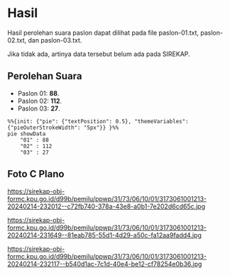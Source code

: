 # Hasil

Hasil perolehan suara paslon dapat dilihat pada file paslon-01.txt, paslon-02.txt, dan paslon-03.txt.

Jika tidak ada, artinya data tersebut belum ada pada SIREKAP.

## Perolehan Suara

 * Paslon 01: **88**.
 * Paslon 02: **112**.
 * Paslon 03: **27**.

```mermaid
%%{init: {"pie": {"textPosition": 0.5}, "themeVariables": {"pieOuterStrokeWidth": "5px"}} }%%
pie showData
    "01" : 88
    "02" : 112
    "03" : 27
```
## Foto C Plano

https://sirekap-obj-formc.kpu.go.id/d99b/pemilu/ppwp/31/73/06/10/01/3173061001213-20240214-232012--c72fb740-378a-43e8-a0b1-7e202d6cd65c.jpg

https://sirekap-obj-formc.kpu.go.id/d99b/pemilu/ppwp/31/73/06/10/01/3173061001213-20240214-231649--81eab785-55d1-4d29-a50c-fa12aa9fadd4.jpg

https://sirekap-obj-formc.kpu.go.id/d99b/pemilu/ppwp/31/73/06/10/01/3173061001213-20240214-232117--b540d1ac-7c1d-40e4-be12-cf78254e0b36.jpg
